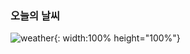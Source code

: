<!--### Hello Juice World👋-->

### 오늘의 날씨
![weather](https://user-images.githubusercontent.com/26542929/89368770-49c3a680-d717-11ea-9d59-79dfbfd2fbd5.png){: width:100% height="100%"}


<!--
**yoonjoohye/yoonjoohye** is a ✨ _special_ ✨ repository because its `README.md` (this file) appears on your GitHub profile.

Here are some ideas to get you started:

- 🔭 I’m currently working on ...
- 🌱 I’m currently learning ...
- 👯 I’m looking to collaborate on ...
- 🤔 I’m looking for help with ...
- 💬 Ask me about ...
- 📫 How to reach me: ...
- 😄 Pronouns: ...
- ⚡ Fun fact: ...
-->
